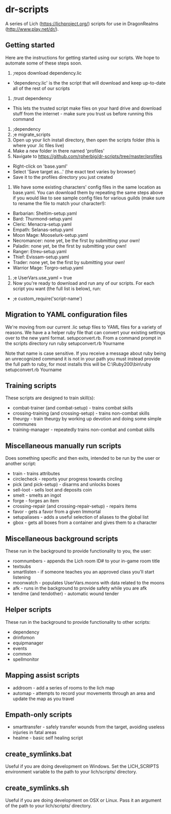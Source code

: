 # dr-scripts
A series of Lich (https://lichproject.org/) scripts for use in DragonRealms (http://www.play.net/dr/).

## Getting started
Here are the instructions for getting started using our scripts. We hope to automate some of these steps soon.
1. ;repos download dependency.lic
* 'dependency.lic' is the the script that will download and keep up-to-date all of the rest of our scripts
1. ;trust dependency
* This lets the trusted script make files on your hard drive and download stuff from the internet - make sure you trust us before running this command
1. ;dependency
1. ;e migrate_scripts
1. Open up your lich install directory, then open the scripts folder (this is where your .lic files live)
1. Make a new folder in there named 'profiles'
1. Navigate to https://github.com/rpherbig/dr-scripts/tree/master/profiles
* Right-click on 'base.yaml'
* Select 'Save target as...' (the exact text varies by browser)
* Save it to the profiles directory you just created
1. We have some existing characters' config files in the same location as base.yaml. You can download them by repeating the same steps above if you would like to see sample config files for various guilds (make sure to rename the file to match your character!):
* Barbarian: Sheltim-setup.yaml
* Bard: Thurmond-setup.yaml
* Cleric: Menacra-setup.yaml
* Empath: Selanas-setup.yaml
* Moon Mage: Mooselurk-setup.yaml
* Necromancer: none yet, be the first by submitting your own!
* Paladin: none yet, be the first by submitting your own!
* Ranger: Etreu-setup.yaml
* Thief: Evissam-setup.yaml
* Trader: none yet, be the first by submitting your own!
* Warrior Mage: Torgro-setup.yaml
1. ;e UserVars.use_yaml = true
1. Now you're ready to download and run any of our scripts. For each script you want (the full list is below), run:
* ;e custom_require('script-name')

## Migration to YAML configuration files
We're moving from our current .lic setup files to YAML files for a variety of reasons. We have a a helper ruby
file that can convert your existing settings over to the new yaml format. setupconvert.rb.
From a command prompt in the scripts directory run
ruby setupconvert.rb Yourname

Note that name is case sensitive. If you receive a message about ruby being an unrecognized command it is not in your path
you must instead provide the full path to ruby, for most installs this will be
C:\Ruby200\bin\ruby setupconvert.rb Yourname

## Training scripts
These scripts are designed to train skill(s):
* combat-trainer (and combat-setup) - trains combat skills
* crossing-training (and crossing-setup) - trains non-combat skills
* theurgy - train theurgy by working up devotion and doing some simple communes
* training-manager - repeatedly trains non-combat and combat skills

## Miscellaneous manually run scripts
Does something specific and then exits, intended to be run by the user or another script:
* train - trains attributes
* circlecheck - reports your progress towards circling
* pick (and pick-setup) - disarms and unlocks boxes
* sell-loot - sells loot and deposits coin
* smelt - smelts an ingot
* forge - forges an item
* crossing-repair (and crossing-repair-setup) - repairs items
* favor - gets a favor from a given Immortal
* setupaliases - adds a useful selection of aliases to the global list
* gbox - gets all boxes from a container and gives them to a character

## Miscellaneous background scripts
These run in the background to provide functionality to you, the user:
* roomnumbers - appends the Lich room ID# to your in-game room title
* textsubs
* smartlisten - if someone teaches you an approved class you'll start listening
* moonwatch - populates UserVars.moons with data related to the moons
* afk - runs in the background to provide safety while you are afk
* tendme (and tendother) - automatic wound tender

## Helper scripts
These run in the background to provide functionality to other scripts:
* dependency
* drinfomon
* equipmanager
* events
* common
* spellmonitor

## Mapping assist scripts
* addroom - add a series of rooms to the lich map
* automap - attempts to record your movements through an area and update the map as you travel

## Empath-only scripts
* smarttransfer - safely transfer wounds from the target, avoiding useless injuries in fatal areas
* healme - basic self healing script

## create_symlinks.bat
Useful if you are doing development on Windows. Set the LICH_SCRIPTS environment variable to the path to your lich/scripts/ directory.

## create_symlinks.sh
Useful if you are doing development on OSX or Linux. Pass it an argument of the path to your lich/scripts/ directory.
